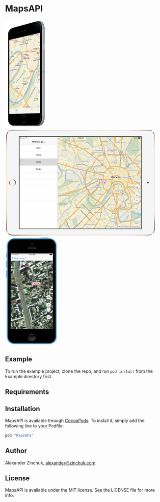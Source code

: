 # MapsAPI

<img src="./docs/iphone6_spacegrey_side2.png" height="350" />  
<img src="./docs/ipadair2_gold_landscape.png" height="350" />  
<img src="./docs/iphone5c_blue.png" height="350" />

## Example

To run the example project, clone the repo, and run `pod install` from the Example directory first.

## Requirements

## Installation

MapsAPI is available through [CocoaPods](http://cocoapods.org). To install
it, simply add the following line to your Podfile:

```ruby
pod "MapsAPI"
```

## Author

Alexander Zinchuk, alexander@zinchuk.com

## License

MapsAPI is available under the MIT license. See the LICENSE file for more info.
